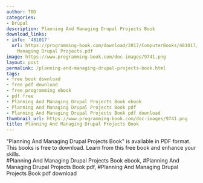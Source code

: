 ```yaml
---
author: TBD
categories:
- Drupal
description: Planning And Managing Drupal Projects Book
download_links:
- info: '481017'
  url: https://programming-book.com/download/2017/ComputerBooks/481017/Planning And
    Managing Drupal Projects.pdf
image: https://www.programming-book.com/doc-images/9741.png
layout: post
permalink: /planning-and-managing-drupal-projects-book.html
tags:
- free book download
- free pdf download
- free programming ebook
- pdf free
- Planning And Managing Drupal Projects Book ebook
- Planning And Managing Drupal Projects Book pdf
- Planning And Managing Drupal Projects Book pdf download
thumbnail_url: https://www.programming-book.com/doc-images/9741.png
title: Planning And Managing Drupal Projects Book
---
```


 
<div class="item-desc text-justify">
  "Planning And Managing Drupal Projects Book" is available in PDF format. This books is free to download. Learn from this free book and enhance your skills.
  <br>
  #Planning And Managing Drupal Projects Book ebook, #Planning And Managing Drupal Projects Book pdf, #Planning And Managing Drupal Projects Book pdf download
</div>